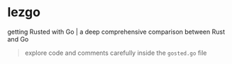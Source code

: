 # lezgo
getting Rusted with Go | a deep comprehensive comparison between Rust and Go

> explore code and comments carefully inside the `gosted.go` file